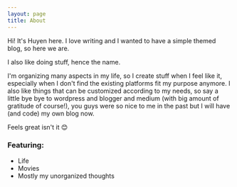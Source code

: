 ```yaml
---
layout: page
title: About
---
```


Hi! It's Huyen here. I love writing and I wanted to have a simple themed blog, so here we are.

I also like doing stuff, hence the name.

I'm organizing many aspects in my life, so I create stuff when I feel like it, especially when I don't find the
existing platforms fit my purpose anymore. I also like things that can be customized according to my needs, so say a
little bye bye to wordpress and blogger and medium (with big amount of gratitude of course!), you guys were so nice
to me in the past but I will have (and code) my own blog now.

Feels great isn't it 😊

### Featuring:

- Life
- Movies
- Mostly my unorganized thoughts
